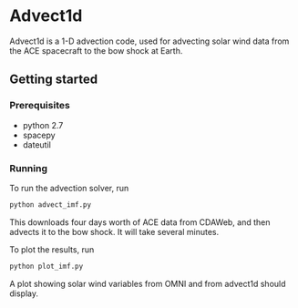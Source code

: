# Advect1d

Advect1d is a 1-D advection code, used for advecting solar wind data from the ACE spacecraft to the bow shock at Earth.

## Getting started

### Prerequisites

- python 2.7
- spacepy
- dateutil

### Running

To run the advection solver, run

```bash
python advect_imf.py
```

This downloads four days worth of ACE data from CDAWeb, and then advects it to the bow shock. It will take several minutes.

To plot the results, run

```bash
python plot_imf.py
```

A plot showing solar wind variables from OMNI and from advect1d should display.
